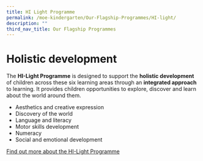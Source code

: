 ```yaml
---
title: HI Light Programme
permalink: /moe-kindergarten/Our-Flagship-Programmes/HI-light/
description: ""
third_nav_title: Our Flagship Programmes
---
```

# Holistic development

The **HI-Light Programme** is designed to support the **holistic development** of children across these six learning areas through an **integrated approach** to learning. It provides children opportunities to explore, discover and learn about the world around them.

*   Aesthetics and creative expression
*   Discovery of the world
*   Language and literacy
*   Motor skills development
*   Numeracy
*   Social and emotional development

[Find out more about the HI-Light Programme](https://www.moe.gov.sg/preschool/moe-kindergarten/curriculum/hi-light)